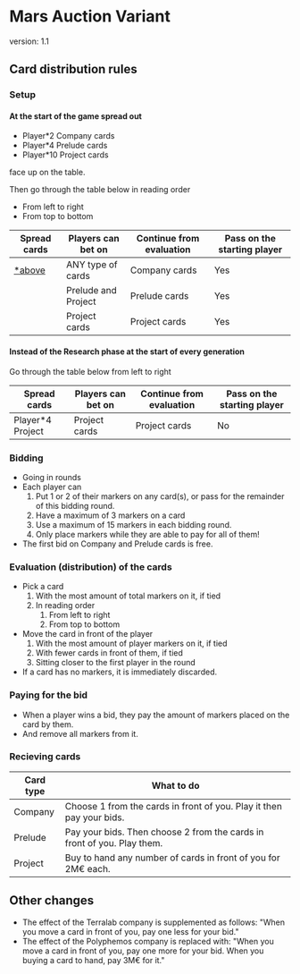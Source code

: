 # Mars Auction Variant

version: 1.1

## Card distribution rules

### Setup

#### At the start of the game spread out

- Player*2 Company cards
- Player*4 Prelude cards
- Player*10 Project cards

face up on the table.

Then go through the table below in reading order

- From left to right
- From top to bottom

| Spread cards | Players can bet on | Continue from evaluation | Pass on the starting player |
|--------------|--------------------|--------------------------|-----------------------------|
| [*above](#at-the-start-of-the-game-spread-out) | ANY type of cards | Company cards | Yes |
| | Prelude and Project | Prelude cards | Yes |
| | Project cards | Project cards | Yes |

#### Instead of the Research phase at the start of every generation

Go through the table below from left to right

| Spread cards | Players can bet on | Continue from evaluation | Pass on the starting player |
|--------------|--------------------|--------------------------|-----------------------------|
| Player*4 Project | Project cards | Project cards | No |

### Bidding

- Going in rounds
- Each player can
    1. Put 1 or 2 of their markers on any card(s), or pass for the remainder of this bidding round.
    2. Have a maximum of 3 markers on a card
    3. Use a maximum of 15 markers in each bidding round.
    4. Only place markers while they are able to pay for all of them!
- The first bid on Company and Prelude cards is free.

### Evaluation (distribution) of the cards

- Pick a card
    1. With the most amount of total markers on it, if tied
    2. In reading order
        1. From left to right
        2. From top to bottom
- Move the card in front of the player
    1. With the most amount of player markers on it, if tied
    2. With fewer cards in front of them, if tied
    3. Sitting closer to the first player in the round
- If a card has no markers, it is immediately discarded.

### Paying for the bid

- When a player wins a bid, they pay the amount of markers placed on the card by them.
- And remove all markers from it.

### Recieving cards

| Card type | What to do |
|-----------|------------|
| Company | Choose 1 from the cards in front of you. Play it then pay your bids. |
| Prelude | Pay your bids. Then choose 2 from the cards in front of you. Play them. |
| Project | Buy to hand any number of cards in front of you for 2M€ each. |

## Other changes

- The effect of the Terralab company is supplemented as follows: "When you move a card in front of you, pay one less for your bid."
- The effect of the Polyphemos company is replaced with: "When you move a card in front of you, pay one more for your bid. When you buying a card to hand, pay 3M€ for it."
